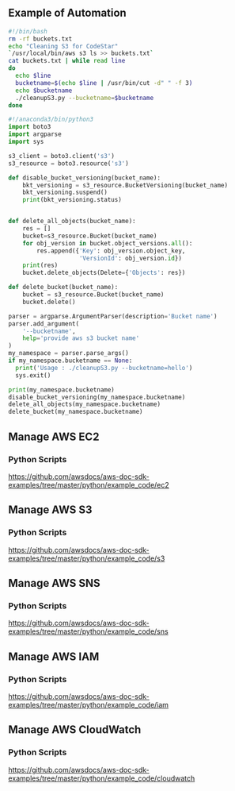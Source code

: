 ## Example of Automation

``` bash
#!/bin/bash
rm -rf buckets.txt
echo "Cleaning S3 for CodeStar"
`/usr/local/bin/aws s3 ls >> buckets.txt` 
cat buckets.txt | while read line
do
  echo $line
  bucketname=$(echo $line | /usr/bin/cut -d" " -f 3)
  echo $bucketname
  ./cleanupS3.py --bucketname=$bucketname
done
```

``` Python
#!/anaconda3/bin/python3
import boto3
import argparse
import sys

s3_client = boto3.client('s3')
s3_resource = boto3.resource('s3')

def disable_bucket_versioning(bucket_name):
    bkt_versioning = s3_resource.BucketVersioning(bucket_name)
    bkt_versioning.suspend()
    print(bkt_versioning.status)


def delete_all_objects(bucket_name):
    res = []
    bucket=s3_resource.Bucket(bucket_name)
    for obj_version in bucket.object_versions.all():
        res.append({'Key': obj_version.object_key,
                    'VersionId': obj_version.id})
    print(res)
    bucket.delete_objects(Delete={'Objects': res})

def delete_bucket(bucket_name):
    bucket = s3_resource.Bucket(bucket_name)
    bucket.delete()

parser = argparse.ArgumentParser(description='Bucket name')
parser.add_argument(
    '--bucketname',
    help='provide aws s3 bucket name'
)
my_namespace = parser.parse_args()
if my_namespace.bucketname == None:
  print('Usage : ./cleanupS3.py --bucketname=hello')
  sys.exit()

print(my_namespace.bucketname)
disable_bucket_versioning(my_namespace.bucketname)
delete_all_objects(my_namespace.bucketname)
delete_bucket(my_namespace.bucketname)

```
## Manage AWS EC2

### Python Scripts

https://github.com/awsdocs/aws-doc-sdk-examples/tree/master/python/example_code/ec2

## Manage AWS S3

### Python Scripts

https://github.com/awsdocs/aws-doc-sdk-examples/tree/master/python/example_code/s3

## Manage AWS SNS

### Python Scripts

https://github.com/awsdocs/aws-doc-sdk-examples/tree/master/python/example_code/sns

## Manage AWS IAM

### Python Scripts

https://github.com/awsdocs/aws-doc-sdk-examples/tree/master/python/example_code/iam

## Manage AWS CloudWatch

### Python Scripts

https://github.com/awsdocs/aws-doc-sdk-examples/tree/master/python/example_code/cloudwatch
